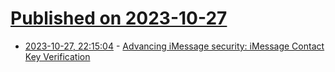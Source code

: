# [Published on 2023-10-27](index.md)

* [2023-10-27, 22:15:04](https://lobste.rs/s/f1cxnx/advancing_imessage_security_imessage) - [Advancing iMessage security: iMessage Contact Key Verification](https://security.apple.com/blog/imessage-contact-key-verification/)
